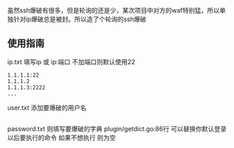 虽然ssh爆破有很多，但是轮询的还是少，某次项目中对方的waf特别猛，所以单独针对ip爆破总是被封。所以造了个轮询的ssh爆破

## 使用指南

ip.txt 填写ip 或 ip:端口
不加端口则默认使用22
```
1.1.1.1:22
1.1.1.2
1.1.1.3:2222
...
```

user.txt 添加要爆破的用户名
```

```

password.txt 则填写要爆破的字典
plugin/getdict.go:86行 可以替换你默认登录以后要执行的命令 如果不想执行 则为空